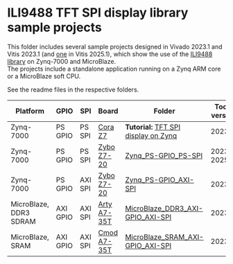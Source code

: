 # ILI9488 TFT SPI display library sample projects

This folder includes several sample projects designed in Vivado 2023.1 and Vitis 2023.1 (and [one](Zynq_PS-GPIO_PS-SPI) in Vitis 2025.1), which show the use of the [ILI9488 library](https://github.com/viktor-nikolov/ILI9488-Xilinx) on Zynq-7000 and MicroBlaze.  
The projects include a standalone application running on a Zynq ARM core or a MicroBlaze soft CPU.

See the readme files in the respective folders.

| Platform               | GPIO     | SPI     | Board                                                        | Folder                                                       | Tools<br />version |
| ---------------------- | -------- | ------- | ------------------------------------------------------------ | ------------------------------------------------------------ | ------------------ |
| Zynq-7000              | PS GPIO  | PS SPI  | [Cora Z7](https://digilent.com/shop/cora-z7-zynq-7000-single-core-for-arm-fpga-soc-development/) | **Tutorial:** [TFT SPI display on Zynq](Zynq_PS-GPIO_PS-SPI_tutorial) | 2023.1             |
| Zynq-7000              | PS GPIO  | PS SPI  | [Zybo Z7-20](https://digilent.com/shop/zybo-z7-zynq-7000-arm-fpga-soc-development-board/) | [Zynq_PS-GPIO_PS-SPI](Zynq_PS-GPIO_PS-SPI)                   | 2023.1, 2025.1     |
| Zynq-7000              | PS GPIO  | AXI SPI | [Zybo Z7-20](https://digilent.com/shop/zybo-z7-zynq-7000-arm-fpga-soc-development-board/) | [Zynq_PS-GPIO_AXI-SPI](Zynq_PS-GPIO_AXI-SPI)                 | 2023.1             |
| MicroBlaze, DDR3 SDRAM | AXI GPIO | AXI SPI | [Arty A7-35T](https://digilent.com/shop/arty-a7-100t-artix-7-fpga-development-board/) | [MicroBlaze_DDR3_AXI-GPIO_AXI-SPI](MicroBlaze_DDR3_AXI-GPIO_AXI-SPI) | 2023.1             |
| MicroBlaze, SRAM       | AXI GPIO | AXI SPI | [Cmod A7-35T](https://digilent.com/shop/cmod-a7-35t-breadboardable-artix-7-fpga-module/) | [MicroBlaze_SRAM_AXI-GPIO_AXI-SPI](MicroBlaze_SRAM_AXI-GPIO_AXI-SPI) | 2023.1             |

